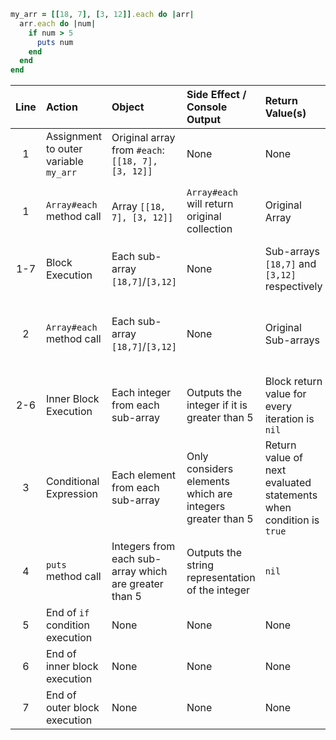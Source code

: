 ```ruby
my_arr = [[18, 7], [3, 12]].each do |arr|
  arr.each do |num|
    if num > 5
      puts num
    end
  end
end
```


| **Line** | **Action**                            | **Object**                                            | **Side Effect / Console Output**                          | **Return Value(s)**                                                | **Return Value's Usage**                     |
| :---:    | :---------                            | :---------                                            | :-------------------------------                          | :------------------                                                | :-----------------------                     |
| 1        | Assignment to outer variable `my_arr` | Original array from `#each`: `[[18, 7], [3, 12]]`     | None                                                      | None                                                               | None                                         |
| 1        | `Array#each` method call              | Array `[[18, 7], [3, 12]]`                            | `Array#each` will return original collection              | Original Array                                                     | Assigned to outer local variable `my_arr`    |
| 1-7      | Block Execution                       | Each sub-array `[18,7]`/`[3,12]`                      | None                                                      | Sub-arrays `[18,7]` and `[3,12]` respectively                      | No usage                                     |
| 2        | `Array#each` method call              | Each sub-array `[18,7]`/`[3,12]`                      | None                                                      | Original Sub-arrays                                                | Used as block return values of outer block   |
| 2-6      | Inner Block Execution                 | Each integer from each sub-array                      | Outputs the integer if it is greater than 5               | Block return value for every iteration is `nil`                    | No usage                                     |
| 3        | Conditional Expression                | Each element from each sub-array                      | Only considers elements which are integers greater than 5 | Return value of next evaluated statements when condition is `true` | Used to determine inner block's return value |
| 4        | `puts` method call                    | Integers from each sub-array which are greater than 5 | Outputs the string representation of the integer          | `nil`                                                              | Used as inner block's return value           |
| 5        | End of `if` condition execution       | None                                                  | None                                                      | None                                                               | None                                         |
| 6        | End of inner block execution          | None                                                  | None                                                      | None                                                               | None                                         |
| 7        | End of outer block execution          | None                                                  | None                                                      | None                                                               | None                                         |


